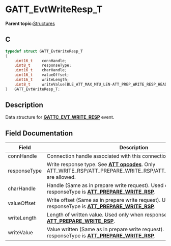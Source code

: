 # GATT\_EvtWriteResp\_T

**Parent topic:**[Structures](GUID-033AEAE3-56F0-4C38-99A5-6315F4885209.md)

## C

```c
typedef struct GATT_EvtWriteResp_T
{
    uint16_t    connHandle;
    uint8_t     responseType;
    uint16_t    charHandle;
    uint16_t    valueOffset;
    uint16_t    writeLength;
    uint8_t     writeValue[BLE_ATT_MAX_MTU_LEN-ATT_PREP_WRITE_RESP_HEADER_SIZE];
}   GATT_EvtWriteResp_T;
```

## Description

Data structure for **[GATTC\_EVT\_WRITE\_RESP](GUID-506F6039-E62F-4121-8CA8-2335BAF7EFB6.md)** event.

## Field Documentation

|Field|Description|
|-----|-----------|
|connHandle|Connection handle associated with this connection.|
|responseType|Write response type. See **[ATT opcodes](GUID-0B817A0F-1AA2-42B6-B93A-41A883437B34.md)**. Only ATT\_WRITE\_RSP/ATT\_PREPARE\_WRITE\_RSP/ATT\_EXECUTE\_WRITE\_RSP are allowed.|
|charHandle|Handle \(Same as in prepare write request\). Used only when responseType is **[ATT\_PREPARE\_WRITE\_RSP](GUID-0B817A0F-1AA2-42B6-B93A-41A883437B34.md)**.|
|valueOffset|Write offset \(Same as in prepare write request\). Used only when responseType is **[ATT\_PREPARE\_WRITE\_RSP](GUID-0B817A0F-1AA2-42B6-B93A-41A883437B34.md)**.|
|writeLength|Length of written value. Used only when responseType is **[ATT\_PREPARE\_WRITE\_RSP](GUID-0B817A0F-1AA2-42B6-B93A-41A883437B34.md)**.|
|writeValue|Value written \(Same as in prepare write request\). Used only when responseType is **[ATT\_PREPARE\_WRITE\_RSP](GUID-0B817A0F-1AA2-42B6-B93A-41A883437B34.md)**.|

